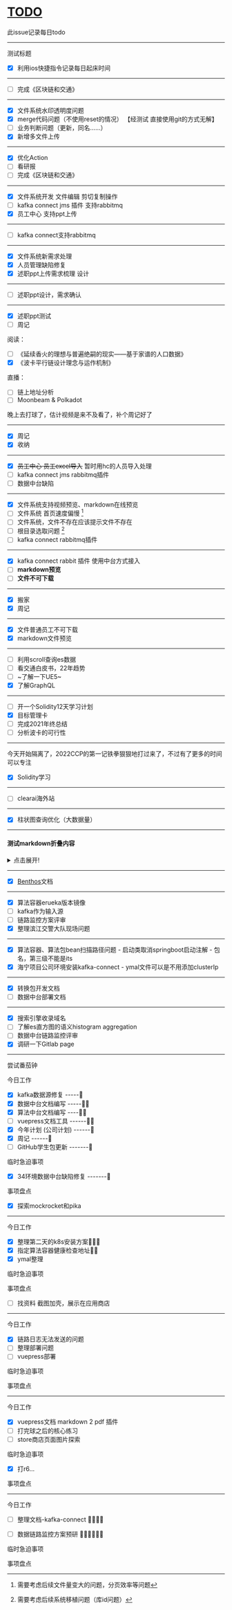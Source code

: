 # [TODO](https://github.com/linziyang1106/2022/issues/1)

此issue记录每日todo

---

测试标题

- [x] 利用ios快捷指令记录每日起床时间

---

- [ ] 完成《区块链和交通》

---

- [x] 文件系统水印透明度问题
- [x] merge代码问题（不使用reset的情况） 【经测试 直接使用git的方式无解】
- [ ] 业务判断问题（更新，同名……）
- [x] 新增多文件上传

---

- [x] 优化Action
- [ ] 看研报
- [ ] 完成《区块链和交通》

---

- [x] 文件系统开发 文件编辑 剪切复制操作
- [ ] kafka connect jms 插件 支持rabbitmq
- [x] 员工中心 支持ppt上传

---

- [ ] kafka connect支持rabbitmq

---

- [x] 文件系统新需求处理
- [x] 人员管理缺陷修复
- [x] 述职ppt上传需求梳理 设计

---

- [ ] 述职ppt设计，需求确认

---

- [x] 述职ppt测试
- [ ] 周记

阅读：
- [ ] 《延续香火的理想与普遍绝嗣的现实——基于家谱的人口数据》
- [x] 《波卡平行链设计理念与运作机制》

直播：
- [ ] 链上地址分析
- [ ] Moonbeam & Polkadot

晚上去打球了，估计视频是来不及看了，补个周记好了

---

- [x] 周记
- [x] 收纳

---

- [x] ~~员工中心 员工excel导入~~ 暂时用hc的人员导入处理
- [ ] kafka connect jms rabbitmq插件
- [ ] 数据中台缺陷

---

- [x] 文件系统支持视频预览、markdown在线预览
- [ ] 文件系统 首页速度偏慢 [^1]
- [ ] 文件系统，文件不存在应该提示文件不存在
- [ ] 根目录选取问题 [^2]
- [ ] kafka connect rabbitmq插件

[^1]: 需要考虑后续文件量变大的问题，分页效率等问题
[^2]: 需要考虑后续系统移植问题（库id问题）

---

- [x] kafka connect rabbit 插件 使用中台方式接入
- [ ] **markdown预览**
- [ ] **文件不可下载**

---

- [x] 搬家 
- [x] 周记

---

- [x] 文件普通员工不可下载
- [x] markdown文件预览

---

- [ ] 利用scroll查询es数据
- [ ] 看交通白皮书，22年趋势
- [ ] ~了解一下UE5~
- [x] 了解GraphQL

---

- [ ] 开一个Solidity12天学习计划
- [x] 目标管理卡
- [ ] 完成2021年终总结
- [ ] 分析波卡的可行性

---

今天开始隔离了，2022CCP的第一记铁拳狠狠地打过来了，不过有了更多的时间可以专注
- [x] Solidity学习

---

- [ ] clearai海外站

---

- [x] 柱状图查询优化（大数据量）

---

#### 测试markdown折叠内容
<details>
  <summary>点击展开!</summary>
  
  ## Heading
- [x] 1. 柱状图优化(使用es的histogram aggregation)
- [x] 2. 解决海宁项目算法中台启动问题
- [ ] 3. 链路日志数量
- [x] 4. 链路周期内数据量
</details>

---

- [x] [Benthos](https://www.benthos.dev/)文档

---

- [x] 算法容器erueka版本镜像
- [ ] kafka作为输入源
- [ ] 链路监控方案评审
- [x] 整理滨江交警大队现场问题

---

- [x] 算法容器、算法包bean扫描路径问题
        - 启动类取消springboot启动注解
        - 包名，第三级不能是its
- [x] 海宁项目公司环境安装kafka-connect
       - ymal文件可以是不用添加clusterIp

---

- [x] 转换包开发文档
- [ ] 数据中台部署文档

---

- [x] 搜索引擎收录域名
- [ ] 了解es直方图的语义histogram aggregation
- [ ] 数据中台链路监控评审
- [x] 调研一下Gitlab page

---

尝试番茄钟

今日工作
- [x] kafka数据源修复       -----🍅
- [x] 数据中台文档编写     -----🍅🍅
- [x] 算法中台文档编写      ----🍅🍅
- [ ] vuepress文档工具       ------🍅🍅
- [x] 今年计划 (公司计划)      ------🍅
- [x] 周记        ------🍅
- [ ] GitHub学生包更新    -------🍅

临时急迫事项
- [x] 34环境数据中台缺陷修复  -------🍅

事项盘点
- [x] 探索mockrocket和pika

---

今日工作
- [x] 整理第二天的k8s安装方案🍅🍅🍅
- [x] 指定算法容器健康检查地址🍅🍅
- [x] ymal整理

临时急迫事项


事项盘点
- [ ] 找资料 截图加壳，展示在应用商店


---

今日工作
- [x] 链路日志无法发送的问题
- [ ] 整理部署问题
- [ ] vuepress部署

临时急迫事项


事项盘点


---

今日工作
- [x] vuepress文档 markdown 2 pdf 插件
- [ ] 打完球之后的核心练习
- [ ] store商店页面图片探索

临时急迫事项
- [x] 打r6...

事项盘点


---

今日工作
- [ ] 整理文档-kafka-connect 🍅🍅🍅🍅
- [ ] 数据链路监控方案预研  🍅🍅🍅🍅🍅🍅


临时急迫事项

事项盘点
